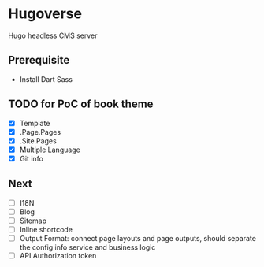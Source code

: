 # Hugoverse

Hugo headless CMS server

## Prerequisite

- Install Dart Sass

## TODO for PoC of book theme

- [x] Template
- [x] .Page.Pages
- [x] .Site.Pages
- [x] Multiple Language
- [x] Git info

## Next

- [ ] I18N
- [ ] Blog
- [ ] Sitemap
- [ ] Inline shortcode
- [ ] Output Format: connect page layouts and page outputs, should separate the config info service and business logic
- [ ] API Authorization token